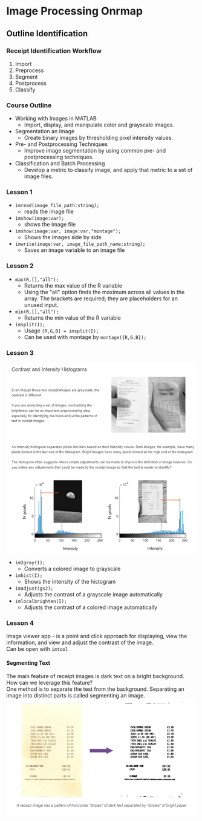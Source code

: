 # Image Processing Onrmap
## Outline Identification
### Receipt Identification Workflow
1. Import
2. Preprocess
3. Segment
4. Postprocess
5. Classify
### Course Outline
- Working with Images in MATLAB
  - Import, display, and manipulate color and grayscale images.
- Segmentation an Image
  - Create binary images by thresholding pixel intensity values.
- Pre- and Postprocessing Techniques
  - Improve image segmentation by using common pre- and postprocessing techniques.
- Classification and Batch Processing
  - Develop a metric to classify image, and apply that metric to a set of image files.

### Lesson 1
- `imread(image_file_path:string);`
  - reads the image file
- `imshow(image:var);`
  - shows the image file
- `imshow(image:var, image:var,"montage");`
  - Shows the images side by side
- `imwrite(image:var, image_file_path_name:string);`
  - Saves an image variable to an image file
### Lesson 2
- `max(R,[],"all");`
  - Returns the max value of the R variable
  - Using the "all" option finds the maximum across all values in the array. The brackets are required; they are placeholders for an unused input.
- `min(R,[],"all");`
  - Returns the min value of the R variable
- `imsplit(I);`
  - Usage `[R,G,B] = imsplit(I);`
  - Can be used with montage by `montage({R,G,B});`
### Lesson 3
![histogram](histogramNotes_01.png)
- `im2gray(I);`
  - Converts a colored image to grayscale  
- `imhist(I);`
  - Shows the intensity of the histogram
- `imadjust(gs2);`
  - Adjusts the contrast of a grayscale image automatically
- `imlocalbrighten(I);`
  - Adjusts the contrast of a colored image automatically
### Lesson 4
Image viewer app - is a point and click approach for displaying, view the information, and view and adjust the contrast of the image.
<br/>
Can be open with `imtool`

#### Segmenting Text
The main feature of receipt images is dark text on a bright background. How can we leverage this feature?
<br/>
One method is to separate the test from the background. Separating an image into distinct parts is called segmenting an image.
<br/>
![segment](segragationNotes_01.png)
